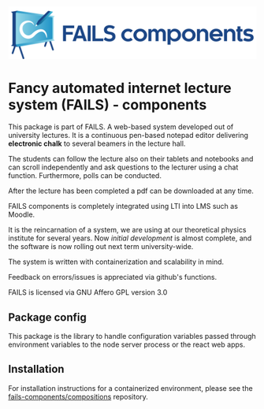 !["FAILS logo"](failslogo.svg)
# Fancy automated internet lecture system (**FAILS**) - components

This package is part of FAILS.
A web-based system developed out of university lectures.
It is a continuous pen-based notepad editor delivering **electronic chalk** to several beamers in the lecture hall.

The students can follow the lecture also on their tablets and notebooks and can scroll independently and ask questions to the lecturer using a chat function.
Furthermore, polls can be conducted.

After the lecture has been completed a pdf can be downloaded at any time.

FAILS components is completely integrated using LTI into LMS such as Moodle.

It is the reincarnation of a system, we are using at our theoretical physics institute for several years. Now *initial development* is almost complete, and the software is now rolling out next term university-wide.

The system is written with containerization and scalability in mind.

Feedback on errors/issues is appreciated via github's functions.

FAILS is licensed via GNU Affero GPL version 3.0 

## Package config
This package is the library to handle configuration variables passed through environment variables to the node server process or the react web apps.

## Installation
For installation instructions for a containerized environment, please see the [fails-components/compositions](https://github.com/fails-components/compositions "fails-components/compositions") repository.